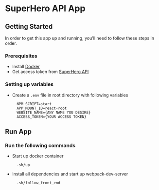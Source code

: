 # SuperHero API App

## Getting Started

In order to get this app up and running, you'll need to follow these steps in order.

### Prerequisites

* Install [Docker](https://www.docker.com/)
* Get access token from [SuperHero API](https://superheroapi.com/)

### Setting up variables

* Create a `.env` file in root directory with following variables

        NPM_SCRIPT=start
        APP_MOUNT_ID=react-root
        WEBSITE_NAME={ANY NAME YOU DESIRE}
        ACCESS_TOKEN={YOUR ACCESS TOKEN}

## Run App

### Run the following commands

* Start up docker container

        .sh/up

* Install all dependencies and start up webpack-dev-server

        .sh/follow_front_end